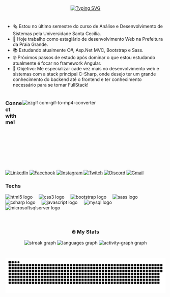 <div align="center">
  <a href="https://git.io/typing-svg">
    <img align="center" src="https://readme-typing-svg.demolab.com?font=Fira+Code&weight=600&size=30&pause=1000&color=FFF&center=true&vCenter=true&random=false&width=524&lines=Hello World, Welcome! 🖖++" alt="Typing SVG">
  </a>
</div>

#
- 🗞️ Estou no último semestre do curso de Análise e Desenvolvimento de Sistemas pela Universidade Santa Cecília.
- 🏢 Hoje trabalho como estagiário de desenvolvimento Web na Prefeitura da Praia Grande.
- 📚 Estudando atualmente C#, Asp.Net MVC, Bootstrap e Sass.
- 🤓 Próximos passos de estudo após dominar o que estou estudando atualmente é focar no framework Angular.
- 🚀 Objetivo: Me especializar cade vez mais no desenvolvimento web e sistemas com a stack principal C-Sharp, onde desejo ter um grande conhecimento do backend até o frontend e ter conhecimento necessário para se tornar FullStack!

#

<img align="right" src="https://github.com/user-attachments/assets/92db6e67-5029-440e-b7d9-1cfc8703a438" alt="ezgif com-gif-to-mp4-converter" width="450" height="220">

<h3 align="left">Connect with me!</h3>

[![LinkedIn](https://img.shields.io/badge/LinkedIn-0077B5?style=for-the-badge&logo=linkedin&logoColor=white)](https://www.linkedin.com/in/gilberto-barb0sa/)
[![Facebook](https://img.shields.io/badge/Facebook-1877F2?style=for-the-badge&logo=facebook&logoColor=white)](https://www.facebook.com/share/5PNszvvRKA7Xew1u/?mibextid=qi20mg)
[![Instagram](https://img.shields.io/badge/Instagram-E4405F?style=for-the-badge&logo=instagram&logoColor=white)](https://www.instagram.com/gilbarbosaf/)
[![Twitch](https://img.shields.io/badge/Twitch-9146FF?style=for-the-badge&logo=twitch&logoColor=white)](https://www.twitch.tv/saskaroth)
[![Discord](https://img.shields.io/badge/Discord-7289DA?style=for-the-badge&logo=discord&logoColor=white)]()
[![Gmail](https://img.shields.io/badge/Gmail-D14836?style=for-the-badge&logo=gmail&logoColor=white)]()

<h3 align="left">Techs</h3>

<div align="left">
  <img src="https://cdn.jsdelivr.net/gh/devicons/devicon/icons/html5/html5-original.svg" height="30" alt="html5 logo"  />
  <img width="12" />
  <img src="https://cdn.jsdelivr.net/gh/devicons/devicon/icons/css3/css3-original.svg" height="30" alt="css3 logo"  />
  <img width="12" />
  <img src="https://cdn.jsdelivr.net/gh/devicons/devicon/icons/bootstrap/bootstrap-original.svg" height="30" alt="bootstrap logo"  />
  <img width="12" />
  <img src="https://cdn.jsdelivr.net/gh/devicons/devicon/icons/sass/sass-original.svg" height="30" alt="sass logo"  />
  <img width="12" />
  <img src="https://cdn.jsdelivr.net/gh/devicons/devicon/icons/csharp/csharp-original.svg" height="30" alt="csharp logo"  />
  <img width="12" />
  <img src="https://cdn.jsdelivr.net/gh/devicons/devicon/icons/javascript/javascript-original.svg" height="30" alt="javascript logo"  />
  <img width="12" />
  <img src="https://cdn.jsdelivr.net/gh/devicons/devicon/icons/mysql/mysql-original.svg" height="30" alt="mysql logo"  />
  <img width="12" />
  <img src="https://cdn.jsdelivr.net/gh/devicons/devicon/icons/microsoftsqlserver/microsoftsqlserver-plain.svg" height="30" alt="microsoftsqlserver logo"  />
</div>

<br/>

#

<h3 align="center">🔥   My Stats </h3>

<div align="center">
  <img src="https://streak-stats.demolab.com?user=GilBarb0sa&locale=en&mode=daily&theme=dark&hide_border=false&border_radius=5&order=3" height="150" alt="streak graph"  />

  <img src="https://github-readme-stats.vercel.app/api/top-langs?username=GilBarb0sa&locale=en&hide_title=false&layout=compact&card_width=320&langs_count=5&theme=dark&hide_border=false&order=2" height="150" alt="languages graph"  />
  <img src="https://github-readme-activity-graph.vercel.app/graph?username=GilBarb0sa&radius=16&theme=tokyo-night&area=true&order=5" height="238" alt="activity-graph graph"  />
</div>

#

<picture align="center">
  <source media="(prefers-color-scheme: dark)" srcset="https://raw.githubusercontent.com/GilBarb0sa/GilBarb0sa/output/github-contribution-grid-snake-dark.svg">
  <source media="(prefers-color-scheme: light)" srcset="https://raw.githubusercontent.com/GilBarb0sa/GilBarb0sa/output/github-contribution-grid-snake-dark.svg">
  <img align="center" alt="github contribution grid snake animation" src="https://raw.githubusercontent.com/GilBarb0sa/GilBarb0sa/output/github-contribution-grid-snake.svg">
</picture>



